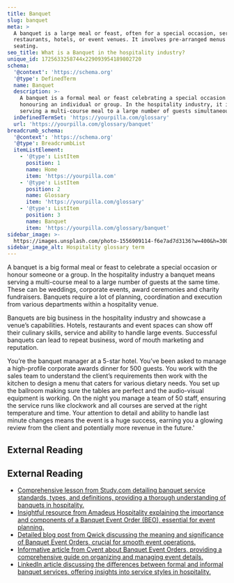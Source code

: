 ```yaml
---
title: Banquet
slug: banquet
meta: >
  A banquet is a large meal or feast, often for a special occasion, served in
  restaurants, hotels, or event venues. It involves pre-arranged menus and
  seating.
seo_title: What is a Banquet in the hospitality industry?
unique_id: 1725633258744x229093954189802720
schema:
  '@context': 'https://schema.org'
  '@type': DefinedTerm
  name: Banquet
  description: >-
    A banquet is a formal meal or feast celebrating a special occasion or
    honouring an individual or group. In the hospitality industry, it involves
    serving a multi-course meal to a large number of guests simultaneously.
  inDefinedTermSet: 'https://yourpilla.com/glossary'
  url: 'https://yourpilla.com/glossary/banquet'
breadcrumb_schema:
  '@context': 'https://schema.org'
  '@type': BreadcrumbList
  itemListElement:
    - '@type': ListItem
      position: 1
      name: Home
      item: 'https://yourpilla.com'
    - '@type': ListItem
      position: 2
      name: Glossary
      item: 'https://yourpilla.com/glossary'
    - '@type': ListItem
      position: 3
      name: Banquet
      item: 'https://yourpilla.com/glossary/banquet'
sidebar_image: >-
  https://images.unsplash.com/photo-1556909114-f6e7ad7d3136?w=400&h=300&fit=crop&auto=format
sidebar_image_alt: Hospitality glossary term
---
```


A banquet is a big formal meal or feast to celebrate a special occasion or honour someone or a group. In the hospitality industry a banquet means serving a multi-course meal to a large number of guests at the same time. These can be weddings, corporate events, award ceremonies and charity fundraisers. Banquets require a lot of planning, coordination and execution from various departments within a hospitality venue.

Banquets are big business in the hospitality industry and showcase a venue’s capabilities. Hotels, restaurants and event spaces can show off their culinary skills, service and ability to handle large events. Successful banquets can lead to repeat business, word of mouth marketing and reputation.

You’re the banquet manager at a 5-star hotel. You’ve been asked to manage a high-profile corporate awards dinner for 500 guests. You work with the sales team to understand the client’s requirements then work with the kitchen to design a menu that caters for various dietary needs. You set up the ballroom making sure the tables are perfect and the audio-visual equipment is working. On the night you manage a team of 50 staff, ensuring the service runs like clockwork and all courses are served at the right temperature and time. Your attention to detail and ability to handle last minute changes means the event is a huge success, earning you a glowing review from the client and potentially more revenue in the future.'

## External Reading



## External Reading

*   [Comprehensive lesson from Study.com detailing banquet service standards, types, and definitions, providing a thorough understanding of banquets in hospitality.](https://study.com/academy/lesson/banquet-service-standards-types-definition.html)
*   [Insightful resource from Amadeus Hospitality explaining the importance and components of a Banquet Event Order (BEO), essential for event planning.](https://www.amadeus-hospitality.com/insight/beo-banquet-event-order-template/)
*   [Detailed blog post from Qwick discussing the meaning and significance of Banquet Event Orders, crucial for smooth event operations.](https://www.qwick.com/blog/banquet-event-order-meaning)
*   [Informative article from Cvent about Banquet Event Orders, providing a comprehensive guide on organizing and managing event details.](https://www.cvent.com/en/blog/hospitality/banquet-event-order)
*   [LinkedIn article discussing the differences between formal and informal banquet services, offering insights into service styles in hospitality.](https://www.linkedin.com/advice/1/what-differences-between-formal-informal-xsxjc)
